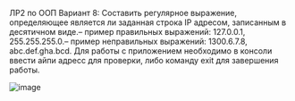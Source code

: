 ЛР2 по ООП 
Вариант 8: Составить регулярное выражение, определяющее является ли заданная строка IP адресом, записанным в десятичном виде.– пример правильных выражений: 127.0.0.1, 255.255.255.0.– пример неправильных выражений: 1300.6.7.8, abc.def.gha.bcd.
Для работы с приложением необходимо в консоли ввести айпи адресс для проверки, либо команду exit для завершения работы.

![image](https://github.com/user-attachments/assets/023fbf57-eb57-42b1-985c-3dc688d33f82)
